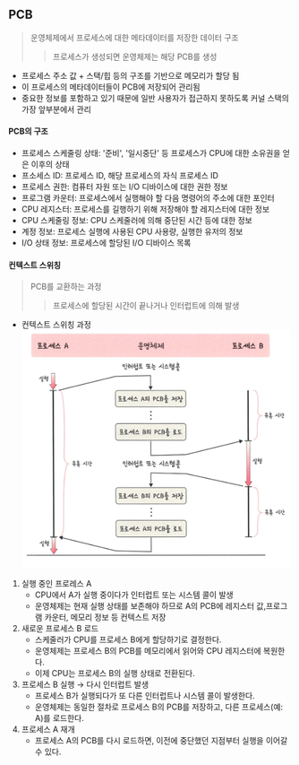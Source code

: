 ## PCB
> 운영체제에서 프로세스에 대한 메타데이터를 저장한 데이터 구조
> > 프로세스가 생성되면 운영체제는 해당 PCB를 생성
- 프로세스 주소 값 + 스택/힙 등의 구조를 기반으로 메모리가 할당 됨
- 이 프로세스의 메타데이터들이 PCB에 저장되어 관리됨
- 중요한 정보를 포함하고 있기 때문에 일반 사용자가 접근하지 못하도록 커널 스택의 가장 앞부분에서 관리


#### PCB의 구조
- 프로세스 스케줄링 상태: '준비', '일시중단' 등 프로세스가 CPU에 대한 소유권을 얻은 이후의 상태
- 프소세스 ID: 프로세스 ID, 해당 프로세스의 자식 프로세스 ID
- 프로세스 권한: 컴퓨터 자원 또는 I/O 디바이스에 대한 권한 정보
- 프로그램 카운터: 프로세스에서 실행해야 할 다음 명령어의 주소에 대한 포인터
- CPU 레지스터: 프로세스를 길행하기 위해 저장해야 할 레지스터에 대한 정보
- CPU 스케줄링 정보: CPU 스케줄러에 의해 중단된 시간 등에 대한 정보
- 계정 정보: 프로세스 실행에 사용된 CPU 사용량, 실행한 유저의 정보
- I/O 상태 정보: 프로세스에 할당된 I/O 디바이스 목록

#### 컨텍스트 스위칭
> PCB를 교환하는 과정
> > 프로세스에 할당된 시간이 끝나거나 인터럽트에 의해 발생
- 컨텍스트 스위칭 과정
![img_4.png](img_4.png)
1. 실행 중인 프로레스 A
   - CPU에서 A가 실행 중이다가 인터럽트 또는 시스템 콜이 발생
   - 운영체제는 현재 실행 상태를 보존해야 하므로 A의 PCB에 레지스터 값,프로그램 카운터, 메모리 정보 등 컨텍스트 저장
2. 새로운 프로세스 B 로드
   - 스케줄러가 CPU를 프로세스 B에게 할당하기로 결정한다.
   - 운영체제는 프로세스 B의 PCB를 메모리에서 읽어와 CPU 레지스터에 복원한다.
   - 이제 CPU는 프로세스 B의 실행 상태로 전환된다.
3. 프로세스 B 실행 → 다시 인터럽트 발생
   - 프로세스 B가 실행되다가 또 다른 인터럽트나 시스템 콜이 발생한다.
   - 운영체제는 동일한 절차로 프로세스 B의 PCB를 저장하고, 다른 프로세스(예: A)를 로드한다.
4. 프로세스 A 재개
   - 프로세스 A의 PCB를 다시 로드하면, 이전에 중단했던 지점부터 실행을 이어갈 수 있다.

